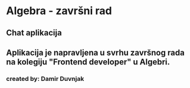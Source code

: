 # Algebra - završni rad
## Chat aplikacija

## Aplikacija je napravljena u svrhu završnog rada na kolegiju "Frontend developer" u Algebri.








### created by: Damir Duvnjak



